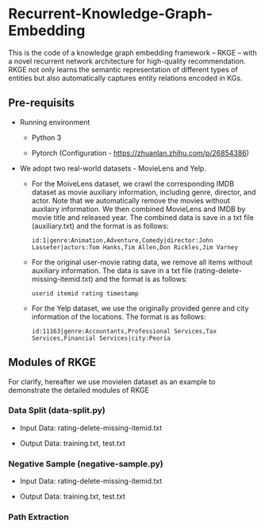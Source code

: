 # Recurrent-Knowledge-Graph-Embedding
This is the code of a knowledge graph embedding framework – RKGE – with a novel recurrent network architecture for high-quality recommendation. RKGE not only learns the semantic representation of different types of entities but also automatically captures entity relations encoded in KGs.


## Pre-requisits

- Running environment

  - Python 3
  
  - Pytorch (Configuration - https://zhuanlan.zhihu.com/p/26854386)
  

- We adopt two real-world datasets - MovieLens and Yelp. 

  - For the MoiveLens dataset, we crawl the corresponding IMDB dataset as movie auxiliary information, including genre, director, and actor. Note that we automatically remove the movies without auxilairy information. We then combined MovieLens and IMDB by movie title and released year. The combined data is save in a txt file (auxiliary.txt) and the format is as follows:

    ```
    id:1|genre:Animation,Adventure,Comedy|director:John Lasseter|actors:Tom Hanks,Tim Allen,Don Rickles,Jim Varney
    ```

  - For the original user-movie rating data, we remove all items without auxiliary information. The data is save in a txt file (rating-delete-missing-itemid.txt) and the format is as follows:

    ```
    userid itemid rating timestamp
    ```

   - For the Yelp dataset, we use the originally provided genre and city information of the locations. The format is as follows:

      ```
      id:11163|genre:Accountants,Professional Services,Tax Services,Financial Services|city:Peoria
      ```

## Modules of RKGE

For clarify, hereafter we use movielen dataset as an example to demonstrate the detailed modules of RKGE


  ### Data Split (data-split.py)

  - Input Data: rating-delete-missing-itemid.txt

  - Output Data: training.txt, test.txt


  ### Negative Sample (negative-sample.py)

  - Input Data: rating-delete-missing-itemid.txt

  - Output Data: training.txt, test.txt


  ### Path Extraction
